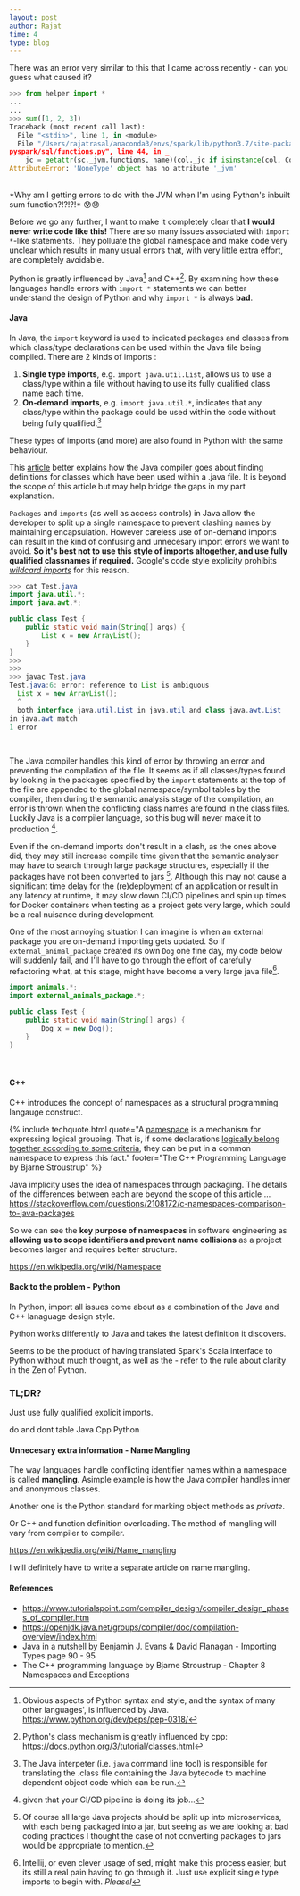 ```yaml
---
layout: post
author: Rajat
time: 4
type: blog 
---
```

There was an error very similar to this that I came across recently - can you guess what caused it?

``` python
>>> from helper import *
...
...
>>> sum([1, 2, 3])
Traceback (most recent call last):
  File "<stdin>", line 1, in <module>
  File "/Users/rajatrasal/anaconda3/envs/spark/lib/python3.7/site-packages/
pyspark/sql/functions.py", line 44, in _
    jc = getattr(sc._jvm.functions, name)(col._jc if isinstance(col, Column) else col)
AttributeError: 'NoneType' object has no attribute '_jvm'
```
<br>
*Why am I getting errors to do with the JVM when I'm using Python's inbuilt sum function?!?!?!* 😰😓

Before we go any further, I want to make it completely clear that **I would never write code like this!** There are so many issues associated with ```import *```-like statements. They polluate the global namespace and make code very unclear which results in many usual errors that, with very little extra effort, are completely avoidable.  

Python is greatly influenced by Java[^java_influence] and C++[^cpp_influence]. By examining how these languages handle errors with ```import *```   statements we can better understand the design of Python and why ```import *``` is always **bad**.

[^java_influence]: Obvious aspects of Python syntax and style, and the syntax of many other languages', is influenced by Java. <span class="inline-links"><a href="https://www.python.org/dev/peps/pep-0318/">https://www.python.org/dev/peps/pep-0318/</a></span> 

[^cpp_influence]: Python's class mechanism is greatly influenced by cpp: <span class="inline-links"><a href="https://docs.python.org/3/tutorial/classes.html">https://docs.python.org/3/tutorial/classes.html</a></span> 

#### Java
In Java, the ```import``` keyword is used to indicated packages and classes from which class/type declarations can be used within the Java file being compiled. There are 2 kinds of imports :
1. **Single type imports**, e.g. ```import java.util.List```, allows us to use a class/type within a file without having to use its fully qualified class name each time. 
2. **On-demand imports**, e.g. ```import java.util.*```, indicates that any class/type within the package could be used within the code without being fully qualified.[^java_interpreter]

These types of imports (and more) are also found in Python with the same behaviour.

[^java_interpreter]: The Java interpeter (i.e. ```java``` command line tool) is responsible for translating the .class file containing the Java bytecode to machine dependent object code which can be run.

This <span class="inline-links">[article](https://docs.oracle.com/javase/8/docs/technotes/tools/findingclasses.html)</span> better explains how the Java compiler goes about finding definitions for classes which have been used within a .java file. It is beyond the scope of this article but may help bridge the gaps in my part explanation.

```Packages``` and ```imports``` (as well as access controls) in Java allow the developer to split up a single namespace to prevent clashing names by maintaining encapsulation. However careless use of on-demand imports can result in the kind of confusing and unnecesary import errors we want to avoid. **So it's best not to use this style of imports altogether, and use fully qualified classnames if required.** Google's code style explicity prohibits <span class="inline-links">[*wildcard imports*](https://google.github.io/styleguide/javaguide.html#s3.3-import-statements)</span> for this reason.

``` java
>>> cat Test.java
import java.util.*;
import java.awt.*;

public class Test {
    public static void main(String[] args) { 
        List x = new ArrayList();
    }
}
>>>
>>>
>>> javac Test.java
Test.java:6: error: reference to List is ambiguous
  List x = new ArrayList();
  ^
  both interface java.util.List in java.util and class java.awt.List 
in java.awt match
1 error
```
<br>

The Java compiler handles this kind of error by throwing an error and preventing the compilation of the file. It seems as if all classes/types found by looking in the packages specified by the ```import``` statements at the top of the file are appended to the global namespace/symbol tables by the compiler, then during the semantic analysis stage of the compilation, an error is thrown when the conflicting class names are found in the class files. Luckily Java is a compiler language, so this bug will never make it to production [^test_pipelines].

[^test_pipelines]: given that your CI/CD pipeline is doing its job...

Even if the on-demand imports don't result in a clash, as the ones above did, they may still increase compile time given that the semantic analyser may have to search through large package structures, especially if the packages have not been converted to jars [^jars]. Although this may not cause a significant time delay for the (re)deployment of an application or result in any latency at runtime, it may slow down CI/CD pipelines and spin up times for Docker containers when testing as a project gets very large, which could be a real nuisance during development.

[^jars]: Of course all large Java projects should be split up into microservices, with each being packaged into a jar, but seeing as we are looking at bad coding practices I thought the case of not converting packages to jars would be appropriate to mention.

One of the most annoying situation I can imagine is when an external package you are on-demand importing gets updated. So if ```external_animal_package``` created its own ```Dog``` one fine day, my code below will suddenly fail, and I'll have to go through the effort of carefully refactoring what, at this stage, might have become a very large java file[^ide].
``` java
import animals.*;
import external_animals_package.*;

public class Test {
    public static void main(String[] args) { 
        Dog x = new Dog();
    }
}
```

[^ide]: Intellij, or even clever usage of sed, might make this process easier, but its still a real pain having to go through it. Just use explicit single type imports to begin with. *Please!*

<br>

#### C++
C++ introduces the concept of namespaces as a structural programming langauge construct. 

{% include techquote.html quote="A <u>namespace</u> is a mechanism for expressing logical grouping. That is, if some declarations <u>logically belong together according to some criteria</u>, they can be put in a common namespace to express this fact." footer="The C++ Programming Language by Bjarne Stroustrup" %}

Java implicity uses the idea of namespaces through packaging. The details of the differences between each are beyond the scope of this article ... https://stackoverflow.com/questions/2108172/c-namespaces-comparison-to-java-packages

So we can see the **key purpose of namespaces** in software engineering as **allowing us to scope identifiers and prevent name collisions** as a project becomes larger and requires better structure.

https://en.wikipedia.org/wiki/Namespace

#### Back to the problem - Python 
In Python, import all issues come about as a combination of the Java and C++ lanaguage design style. 

Python works differently to Java and takes the latest definition it discovers.

Seems to be the product of having translated Spark's Scala interface to Python without much thought, as well as the - refer to the rule about clarity in the Zen of Python.

### TL;DR?
Just use fully qualified explicit imports.

do and dont table
Java 
Cpp
Python

#### Unnecesary extra information - Name Mangling
The way languages handle conflicting identifier names within a namespace is called **mangling**. Asimple example is how the Java compiler handles inner and anonymous classes.

Another one is the Python standard for marking object methods as *private*. 

Or C++ and function definition overloading. The method of mangling will vary from compiler to compiler.

https://en.wikipedia.org/wiki/Name_mangling

I will definitely have to write a separate article on name mangling. 

#### References
- https://www.tutorialspoint.com/compiler_design/compiler_design_phases_of_compiler.htm
- https://openjdk.java.net/groups/compiler/doc/compilation-overview/index.html
- Java in a nutshell by Benjamin J. Evans & David Flanagan - Importing Types page 90 - 95
- The C++ programming language by Bjarne Stroustrup - Chapter 8 Namespaces and Exceptions
